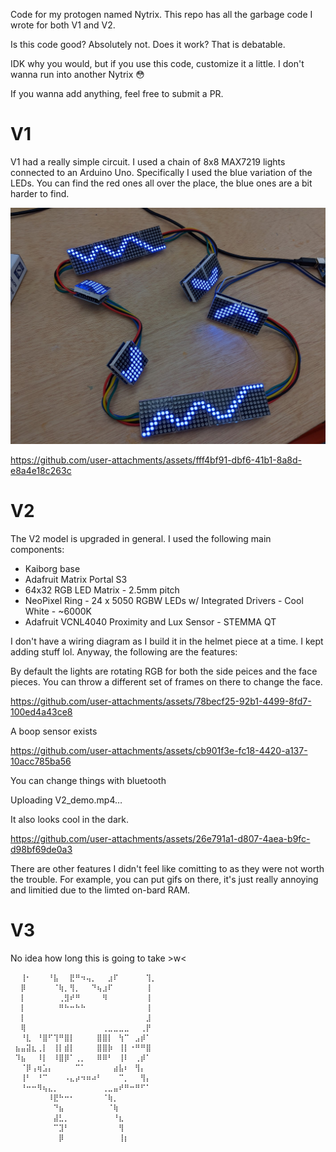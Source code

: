 Code for my protogen named Nytrix. This repo has all the garbage code I wrote for both V1 and V2.

Is this code good? Absolutely not. Does it work? That is debatable.

IDK why you would, but if you use this code, customize it a little. I don't wanna run into another Nytrix 😳

If you wanna add anything, feel free to submit a PR.

# V1

V1 had a really simple circuit. I used a chain of 8x8 MAX7219 lights connected to an Arduino Uno. Specifically I used the blue variation of the LEDs. You can find the red ones all over the place, the blue ones are a bit harder to find.

![V1 circuit](images/V1_circuit.png)

https://github.com/user-attachments/assets/fff4bf91-dbf6-41b1-8a8d-e8a4e18c263c





# V2

The V2 model is upgraded in general. I used the following main components:
- Kaiborg base
- Adafruit Matrix Portal S3
- 64x32 RGB LED Matrix - 2.5mm pitch
- NeoPixel Ring - 24 x 5050 RGBW LEDs w/ Integrated Drivers - Cool White - ~6000K
- Adafruit VCNL4040 Proximity and Lux Sensor - STEMMA QT

I don't have a wiring diagram as I build it in the helmet piece at a time. I kept adding stuff lol. Anyway, the following are the features:

By default the lights are rotating RGB for both the side peices and the face pieces. You can throw a different set of frames on there to change the face.

https://github.com/user-attachments/assets/78becf25-92b1-4499-8fd7-100ed4a43ce8

A boop sensor exists

https://github.com/user-attachments/assets/cb901f3e-fc18-4420-a137-10acc785ba56

You can change things with bluetooth

Uploading V2_demo.mp4…

It also looks cool in the dark.

https://github.com/user-attachments/assets/26e791a1-d807-4aea-b9fc-d98bf69de0a3

There are other features I didn't feel like comitting to as they were not worth the trouble. For example, you can put gifs on there, it's just really annoying and limitied due to the limted on-bard RAM.

# V3

No idea how long this is going to take >w<

```
 ⠀⢸⠂⠀⠀⠀⠘⣧⠀⠀⣟⠛⠲⢤⡀⠀⠀⣰⠏⠀⠀⠀⠀⠀⢹⡀
 ⠀⡿⠀⠀⠀⠀⠀⠈⢷⡀⢻⡀⠀⠀⠙⢦⣰⠏⠀⠀⠀⠀⠀⠀⢸⠀
 ⠀⡇⠀⠀⠀⠀⠀⠀⢀⣻⠞⠛⠀⠀⠀⠀⠻⠀⠀⠀⠀⠀⠀⠀⢸⠀
 ⠀⡇⠀⠀⠀⠀⠀⠀⠛⠓⠒⠓⠓⠀⠀⠀⠀⠀⠀⠀⠀⠀⠀⠀⢸⠀
 ⠀⡇⠀⠀⠀⠀⠀⠀⠀⠀⠀⠀⠀⠀⠀⠀⠀⠀⠀⠀⠀⠀⠀⠀⣸⠀
 ⠀⢿⠀⠀⠀⠀⠀⠀⠀⠀⠀⠀⠀⠀⠀⠀⢀⣀⣀⣀⣀⠀⠀⢀⡟⠀
 ⠀⠘⣇⠀⠘⣿⠋⢹⠛⣿⡇⠀⠀⠀⠀⣿⣿⡇⠀⢳⠉⠀⣠⡾⠁⠀
 ⣦⣤⣽⣆⢀⡇⠀⢸⡇⣾⡇⠀⠀⠀⠀⣿⣿⡷⠀⢸⡇⠐⠛⠛⣿⠀
 ⠹⣦⠀⠀⠸⡇⠀⠸⣿⡿⠁⢀⡀⠀⠀⠿⠿⠃⠀⢸⠇⠀⢀⡾⠁⠀
 ⠀⠈⡿⢠⢶⣡⡄⠀⠀⠀⠀⠉⠁⠀⠀⠀⠀⠀⣴⣧⠆⠀⢻⡄⠀⠀
 ⠀⢸⠃⠀⠘⠉⠀⠀⠀⠠⣄⡴⠲⠶⠴⠃⠀⠀⠀⠉⡀⠀⠀⢻⡄⠀
 ⠀⠘⠒⠒⠻⢦⣄⡀⠀⠀⠀⠀⠀⠀⠀⠀⢀⣀⣤⠞⠛⠒⠛⠋⠁⠀
 ⠀⠀⠀⠀⠀⠀⠸⣟⠓⠒⠂⠀⠀⠀⠀⠀⠈⢷⡀⠀⠀⠀⠀⠀⠀⠀
 ⠀⠀⠀⠀⠀⠀⠀⠙⣦⠀⠀⠀⠀⠀⠀⠀⠀⠈⢷⠀⠀⠀⠀⠀⠀⠀
 ⠀⠀⠀⠀⠀⠀⠀⣼⣃⡀⠀⠀⠀⠀⠀⠀⠀⠀⠘⣆⠀⠀⠀⠀⠀⠀
 ⠀⠀⠀⠀⠀⠀⠀⠉⣹⠃⠀⠀⠀⠀⠀⠀⠀⠀⠀⢻⠀⠀⠀⠀⠀⠀
 ⠀⠀⠀⠀⠀⠀⠀⠀⡿⠀⠀⠀⠀⠀⠀⠀⠀⠀⠀⢸⡆⠀⠀⠀⠀⠀
```
